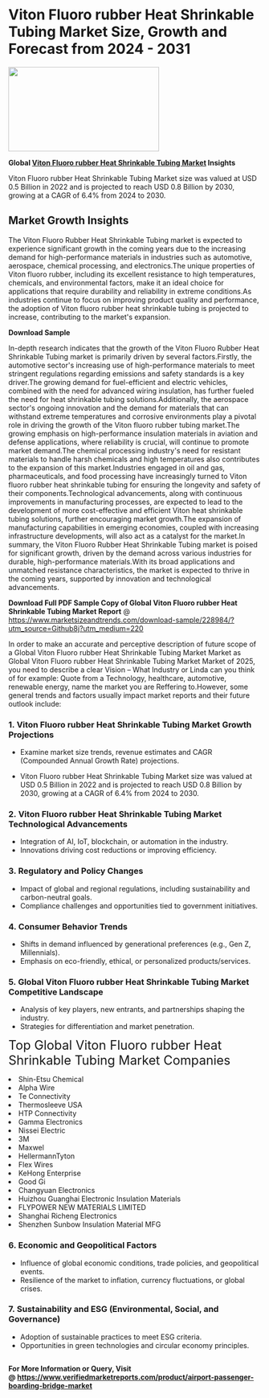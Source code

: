 <H1>Viton Fluoro rubber Heat Shrinkable Tubing Market Size, Growth and Forecast from 2024 - 2031</H1><img class="aligncenter size-medium wp-image-584254" src="https://thirdeyenews.in/wp-content/uploads/2024/09/Global-Market-Research-300x168.jpeg" alt="" width="300" height="168" /><p><strong>Global&nbsp;<a href="https://www.marketsizeandtrends.com/download-sample/228984/?utm_source=Github8j?utm_medium=220">Viton Fluoro rubber Heat Shrinkable Tubing Market</a> Insights</strong></p><p>Viton Fluoro rubber Heat Shrinkable Tubing Market size was valued at USD 0.5 Billion in 2022 and is projected to reach USD 0.8 Billion by 2030, growing at a CAGR of 6.4% from 2024 to 2030.</p><p><h2>Market Growth Insights</h2> <p>The Viton Fluoro Rubber Heat Shrinkable Tubing market is expected to experience significant growth in the coming years due to the increasing demand for high-performance materials in industries such as automotive, aerospace, chemical processing, and electronics.The unique properties of Viton fluoro rubber, including its excellent resistance to high temperatures, chemicals, and environmental factors, make it an ideal choice for applications that require durability and reliability in extreme conditions.As industries continue to focus on improving product quality and performance, the adoption of Viton fluoro rubber heat shrinkable tubing is projected to increase, contributing to the market's expansion.</p> <p><strong>Download Sample</strong></p> <p>In-depth research indicates that the growth of the Viton Fluoro Rubber Heat Shrinkable Tubing market is primarily driven by several factors.Firstly, the automotive sector's increasing use of high-performance materials to meet stringent regulations regarding emissions and safety standards is a key driver.The growing demand for fuel-efficient and electric vehicles, combined with the need for advanced wiring insulation, has further fueled the need for heat shrinkable tubing solutions.Additionally, the aerospace sector's ongoing innovation and the demand for materials that can withstand extreme temperatures and corrosive environments play a pivotal role in driving the growth of the Viton fluoro rubber tubing market.The growing emphasis on high-performance insulation materials in aviation and defense applications, where reliability is crucial, will continue to promote market demand.The chemical processing industry's need for resistant materials to handle harsh chemicals and high temperatures also contributes to the expansion of this market.Industries engaged in oil and gas, pharmaceuticals, and food processing have increasingly turned to Viton fluoro rubber heat shrinkable tubing for ensuring the longevity and safety of their components.Technological advancements, along with continuous improvements in manufacturing processes, are expected to lead to the development of more cost-effective and efficient Viton heat shrinkable tubing solutions, further encouraging market growth.The expansion of manufacturing capabilities in emerging economies, coupled with increasing infrastructure developments, will also act as a catalyst for the market.In summary, the Viton Fluoro Rubber Heat Shrinkable Tubing market is poised for significant growth, driven by the demand across various industries for durable, high-performance materials.With its broad applications and unmatched resistance characteristics, the market is expected to thrive in the coming years, supported by innovation and technological advancements.</p> <p><span class=""><strong>Download Full PDF Sample Copy of Global Viton Fluoro rubber Heat Shrinkable Tubing Market Report</strong> @ <a href="https://www.marketsizeandtrends.com/download-sample/228984/?utm_source=Github8j?utm_medium=220" target="_blank">https://www.marketsizeandtrends.com/download-sample/228984/?utm_source=Github8j?utm_medium=220</a></span></p><p>In order to make an accurate and perceptive description of future scope of a Global&nbsp;Viton Fluoro rubber Heat Shrinkable Tubing Market Market as Global&nbsp;Viton Fluoro rubber Heat Shrinkable Tubing Market Market of 2025, you need to describe a clear Vision &ndash; What Industry or Linda can you think of for example: Quote from a Technology, healthcare, automotive, renewable energy, name the market you are Reffering to.However, some general trends and factors usually impact market reports and their future outlook include:</p><h3>1.&nbsp;<strong>Viton Fluoro rubber Heat Shrinkable Tubing Market Growth Projections</strong></h3><ul><li>Examine market size trends, revenue estimates and CAGR (Compounded Annual Growth Rate) projections.</li><li><p>Viton Fluoro rubber Heat Shrinkable Tubing Market size was valued at USD 0.5 Billion in 2022 and is projected to reach USD 0.8 Billion by 2030, growing at a CAGR of 6.4% from 2024 to 2030.</p></li></ul><h3>2.&nbsp;<strong>Viton Fluoro rubber Heat Shrinkable Tubing Market Technological Advancements</strong></h3><ul><li>Integration of AI, IoT, blockchain, or automation in the industry.</li><li>Innovations driving cost reductions or improving efficiency.</li></ul><h3>3.&nbsp;<strong>Regulatory and Policy Changes</strong></h3><ul><li>Impact of global and regional regulations, including sustainability and carbon-neutral goals.</li><li>Compliance challenges and opportunities tied to government initiatives.</li></ul><h3>4.&nbsp;<strong>Consumer Behavior Trends</strong></h3><ul><li>Shifts in demand influenced by generational preferences (e.g., Gen Z, Millennials).</li><li>Emphasis on eco-friendly, ethical, or personalized products/services.</li></ul><h3>5.&nbsp;<strong>Global Viton Fluoro rubber Heat Shrinkable Tubing Market Competitive Landscape</strong></h3><ul><li>Analysis of key players, new entrants, and partnerships shaping the industry.</li><li>Strategies for differentiation and market penetration.</li></ul><p data-pm-slice="1 1 []"><span style="color: inherit; font-family: inherit; font-size: 25px;">Top Global Viton Fluoro rubber Heat Shrinkable Tubing Market Companies</span></p><div class="" data-test-id=""><p><li>Shin-Etsu Chemical</li><li> Alpha Wire</li><li> Te Connectivity</li><li> Thermosleeve USA</li><li> HTP Connectivity</li><li> Gamma Electronics</li><li> Nissei Electric</li><li> 3M</li><li> Maxwel</li><li> HellermannTyton</li><li> Flex Wires</li><li> KeHong Enterprise</li><li> Good Gi</li><li> Changyuan Electronics</li><li> Huizhou Guanghai Electronic Insulation Materials</li><li> FLYPOWER NEW MATERIALS LIMITED</li><li> Shanghai Richeng Electronics</li><li> Shenzhen Sunbow Insulation Material MFG</li></p></div><h3>6.&nbsp;<strong>Economic and Geopolitical Factors</strong></h3><ul><li>Influence of global economic conditions, trade policies, and geopolitical events.</li><li>Resilience of the market to inflation, currency fluctuations, or global crises.</li></ul><h3>7.&nbsp;<strong>Sustainability and ESG (Environmental, Social, and Governance)</strong></h3><ul><li>Adoption of sustainable practices to meet ESG criteria.</li><li>Opportunities in green technologies and circular economy principles.</li></ul><h2><strong style="font-size: 14px;">For More Information or Query, Visit @&nbsp;</strong><a style="background-color: #ffffff; font-size: 14px;" href="https://www.marketsizeandtrends.com/report/viton-fluoro-rubber-heat-shrinkable-tubing-market/" target="_blank">https://www.verifiedmarketreports.com/product/airport-passenger-boarding-bridge-market</a></h2>
